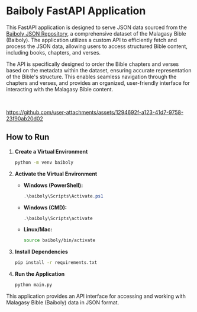 # Baiboly FastAPI Application

This FastAPI application is designed to serve JSON data sourced from the [Baiboly JSON Repository](https://github.com/RaveloMevaSoavina/baiboly-json.git), a comprehensive dataset of the Malagasy Bible (Baiboly). The application utilizes a custom API to efficiently fetch and process the JSON data, allowing users to access structured Bible content, including books, chapters, and verses.

The API is specifically designed to order the Bible chapters and verses based on the metadata within the dataset, ensuring accurate representation of the Bible's structure. This enables seamless navigation through the chapters and verses, and provides an organized, user-friendly interface for interacting with the Malagasy Bible content.

<br>

https://github.com/user-attachments/assets/1294692f-a123-41d7-9758-23f90ab20d02

## How to Run  

1. **Create a Virtual Environment**  
   ```bash
   python -m venv baiboly
   ```

2. **Activate the Virtual Environment**  
   - **Windows (PowerShell):**  
     ```powershell
     .\baiboly\Scripts\Activate.ps1
     ```  
   - **Windows (CMD):**  
     ```cmd
     .\baiboly\Scripts\activate
     ```  
   - **Linux/Mac:**  
     ```bash
     source baiboly/bin/activate
     ```

3. **Install Dependencies**  
   ```bash
   pip install -r requirements.txt
   ```

4. **Run the Application**  
   ```bash
   python main.py
   ```

This application provides an API interface for accessing and working with Malagasy Bible (Baiboly) data in JSON format.